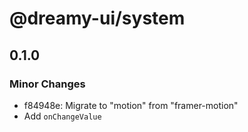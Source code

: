 # @dreamy-ui/system

## 0.1.0

### Minor Changes

-   f84948e: Migrate to "motion" from "framer-motion"
-   Add `onChangeValue`

